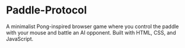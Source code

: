 # Paddle-Protocol
A minimalist Pong-inspired browser game where you control the paddle with your mouse and battle an AI opponent. Built with HTML, CSS, and JavaScript.
